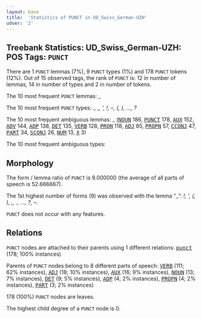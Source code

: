 ```yaml
---
layout: base
title:  'Statistics of PUNCT in UD_Swiss_German-UZH'
udver: '2'
---
```


## Treebank Statistics: UD_Swiss_German-UZH: POS Tags: `PUNCT`

There are 1 `PUNCT` lemmas (7%), 9 `PUNCT` types (1%) and 178 `PUNCT` tokens (12%).
Out of 15 observed tags, the rank of `PUNCT` is: 12 in number of lemmas, 14 in number of types and 2 in number of tokens.

The 10 most frequent `PUNCT` lemmas: <em>_</em>

The 10 most frequent `PUNCT` types:  <em>., ,, ', !, –, (, ), ..., ?</em>

The 10 most frequent ambiguous lemmas: <em>_</em> (<tt><a href="gsw_uzh-pos-NOUN.html">NOUN</a></tt> 186, <tt><a href="gsw_uzh-pos-PUNCT.html">PUNCT</a></tt> 178, <tt><a href="gsw_uzh-pos-AUX.html">AUX</a></tt> 152, <tt><a href="gsw_uzh-pos-ADV.html">ADV</a></tt> 144, <tt><a href="gsw_uzh-pos-ADP.html">ADP</a></tt> 138, <tt><a href="gsw_uzh-pos-DET.html">DET</a></tt> 135, <tt><a href="gsw_uzh-pos-VERB.html">VERB</a></tt> 128, <tt><a href="gsw_uzh-pos-PRON.html">PRON</a></tt> 118, <tt><a href="gsw_uzh-pos-ADJ.html">ADJ</a></tt> 85, <tt><a href="gsw_uzh-pos-PROPN.html">PROPN</a></tt> 57, <tt><a href="gsw_uzh-pos-CCONJ.html">CCONJ</a></tt> 47, <tt><a href="gsw_uzh-pos-PART.html">PART</a></tt> 34, <tt><a href="gsw_uzh-pos-SCONJ.html">SCONJ</a></tt> 26, <tt><a href="gsw_uzh-pos-NUM.html">NUM</a></tt> 13, <tt><a href="gsw_uzh-pos-X.html">X</a></tt> 3)

The 10 most frequent ambiguous types:  



## Morphology

The form / lemma ratio of `PUNCT` is 9.000000 (the average of all parts of speech is 52.666667).

The 1st highest number of forms (9) was observed with the lemma “_”: <em>!, ', (, ), ,, ., ..., ?, –</em>.

`PUNCT` does not occur with any features.


## Relations

`PUNCT` nodes are attached to their parents using 1 different relations: <tt><a href="gsw_uzh-dep-punct.html">punct</a></tt> (178; 100% instances)

Parents of `PUNCT` nodes belong to 8 different parts of speech: <tt><a href="gsw_uzh-pos-VERB.html">VERB</a></tt> (111; 62% instances), <tt><a href="gsw_uzh-pos-ADJ.html">ADJ</a></tt> (18; 10% instances), <tt><a href="gsw_uzh-pos-AUX.html">AUX</a></tt> (16; 9% instances), <tt><a href="gsw_uzh-pos-NOUN.html">NOUN</a></tt> (13; 7% instances), <tt><a href="gsw_uzh-pos-DET.html">DET</a></tt> (9; 5% instances), <tt><a href="gsw_uzh-pos-ADP.html">ADP</a></tt> (4; 2% instances), <tt><a href="gsw_uzh-pos-PROPN.html">PROPN</a></tt> (4; 2% instances), <tt><a href="gsw_uzh-pos-PART.html">PART</a></tt> (3; 2% instances)

178 (100%) `PUNCT` nodes are leaves.

The highest child degree of a `PUNCT` node is 0.

